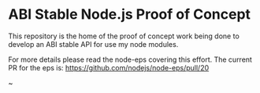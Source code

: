 ABI Stable Node.js Proof of Concept
===================================

This repository is the home of the proof of
concept work being done to develop an
ABI stable API for use my node modules.

For more details please read the node-eps
covering this effort.  The current PR
for the eps is:
https://github.com/nodejs/node-eps/pull/20

~
